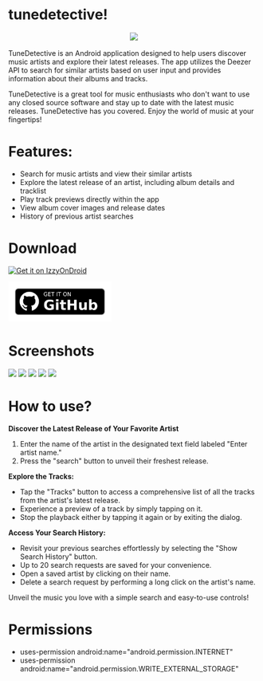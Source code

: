 # tunedetective!
<p align="center">   
<img src="https://github.com/n000tavailable/tunedetective/assets/135447708/ba0daa6c-df51-4f62-ae8b-dfb85f7a0239" width="400">
</p>

TuneDetective is an Android application designed to help users discover music artists and explore their latest releases. The app utilizes the Deezer API to search for similar artists based on user input and provides information about their albums and tracks.

TuneDetective is a great tool for music enthusiasts who don't want to use any closed source software and stay up to date with the latest music releases. TuneDetective has you covered. Enjoy the world of music at your fingertips!

# Features:

- Search for music artists and view their similar artists
- Explore the latest release of an artist, including album details and tracklist
- Play track previews directly within the app
- View album cover images and release dates
- History of previous artist searches

# Download

[<img src="https://gitlab.com/IzzyOnDroid/repo/-/raw/master/assets/IzzyOnDroid.png"
      alt='Get it on IzzyOnDroid'
      height="80">](https://apt.izzysoft.de/fdroid/index/apk/com.n0tavailable.tunedetective)

[<img src="https://raw.githubusercontent.com/deckerst/common/main/assets/get-it-on-github.png"
      alt='Get it on GitHub'
      height="80">](https://github.com/n000tavailable/tunedetective/releases/latest)

# Screenshots

<img src="https://github.com/n000tavailable/tunedetective/assets/135447708/d9f3ecdc-e303-4e6d-9a29-70cbb27de6ac" width="350">
<img src="https://github.com/n000tavailable/tunedetective/assets/135447708/eef4f050-1cbb-4298-8c4c-4764cc29341a" width="350">
<img src="https://github.com/n000tavailable/tunedetective/assets/135447708/7c82f31e-dcfb-4df8-aab9-64ea5dd992da" width="350">
<img src="https://github.com/n000tavailable/tunedetective/assets/135447708/ba050dc1-29a0-4802-bd0d-f76fe26e6921" width="350">
<img src="https://github.com/n000tavailable/tunedetective/assets/135447708/b21b511b-bde6-49f2-825d-51d9faad1c6d" width="350">

# How to use?
**Discover the Latest Release of Your Favorite Artist**

1. Enter the name of the artist in the designated text field labeled "Enter artist name."
2. Press the "search" button to unveil their freshest release.

**Explore the Tracks:**
- Tap the "Tracks" button to access a comprehensive list of all the tracks from the artist's latest release.
- Experience a preview of a track by simply tapping on it.
- Stop the playback either by tapping it again or by exiting the dialog.

**Access Your Search History:**
- Revisit your previous searches effortlessly by selecting the "Show Search History" button.
- Up to 20 search requests are saved for your convenience.
- Open a saved artist by clicking on their name.
- Delete a search request by performing a long click on the artist's name.

Unveil the music you love with a simple search and easy-to-use controls!

# Permissions
- uses-permission android:name="android.permission.INTERNET"
- uses-permission android:name="android.permission.WRITE_EXTERNAL_STORAGE"



